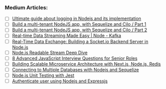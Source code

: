 
### Medium Articles:

- [ ] [Ultimate guide about logging in Nodejs and its implementation](https://ritikchourasiya.medium.com/ultimate-guide-about-logging-in-nodejs-and-its-implementation-db593d8ddb54)
- [ ] [Build a multi-tenant NodeJS app, with Sequelize and Cilo / Part 1](https://medium.com/@badenjki/build-a-multi-tenant-nodejs-app-with-sequelize-and-cilo-part-1-7f886c30b89c)
- [ ] [Build a multi-tenant NodeJS app, with Sequelize and Cilo / Part 2](https://medium.com/@badenjki/build-a-multi-tenant-nodejs-app-with-cilo-and-cilo-part-2-b50588d6eb30)
- [ ] [Real-time Data Streaming Made Easy | Node - Kafka](https://medium.com/@adarsh_d/real-time-data-streaming-made-easy-node-kafka-660bb161e426)
- [ ] [Real-Time Data Exchange: Building a Socket.io Backend Server in Node.js](https://medium.com/@ritikkhndelwal/real-time-data-exchange-building-a-socket-io-backend-server-in-node-js-aff454f13683)
- [ ] [Node.js Readable Stream Deep Dive](https://medium.com/@JavaScript-World/node-js-readable-stream-deep-dive-480522b20c18)
- [ ] [8 Advanced JavaScript Interview Questions for Senior Roles](https://levelup.gitconnected.com/8-advanced-javascript-interview-questions-for-senior-roles-c59e1b0f83e1)
- [ ] [Building Scalable Microservice Architecture with Next.js, Node.js, Redis](https://mostafizur99.medium.com/building-scalable-microservice-architecture-with-next-js-node-js-redis-bec0e737f758)
- [ ] [Connecting to Multiple Databases with Nodejs and Sequelize](https://javascript.plainenglish.io/connecting-to-multiple-databases-with-nodejs-and-sequelize-4cd9224e6a4d)
- [ ] [Node.js Unit Testing with Jest](https://medium.com/@ben.dev.io/node-js-unit-testing-with-jest-b7042d7c2ad0)
- [ ] [Authenticate user using Nodejs and Expressjs](https://medium.com/@Mohammed_Taherali/authenticate-user-using-nodejs-and-expressjs-745526449331)
